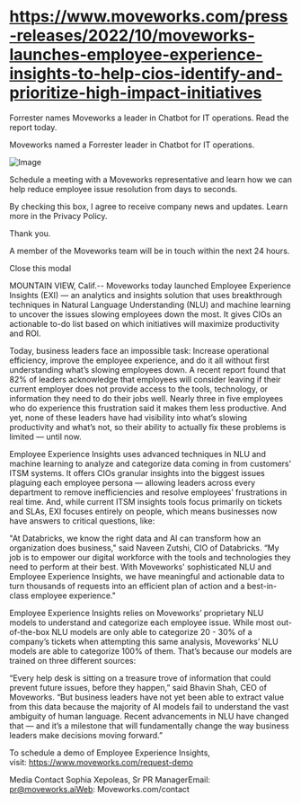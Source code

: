 # https://www.moveworks.com/press-releases/2022/10/moveworks-launches-employee-experience-insights-to-help-cios-identify-and-prioritize-high-impact-initiatives

Forrester names Moveworks a leader in Chatbot for IT operations. Read the report today.

Moveworks named a Forrester leader in Chatbot for IT operations. 

![Image](https://www.moveworks.com/hubfs/img/site/qr-demo.png)

Schedule a meeting with a Moveworks representative and learn how we can help reduce employee issue resolution from days to seconds.

By checking this box, I agree to receive company news and updates. Learn more in the Privacy Policy.

Thank you.

A member of the Moveworks team will be in touch within the next 24 hours.



  Close this modal
  


MOUNTAIN VIEW, Calif.-- Moveworks today launched Employee Experience Insights (EXI) — an analytics and insights solution that uses breakthrough techniques in Natural Language Understanding (NLU) and machine learning to uncover the issues slowing employees down the most. It gives CIOs an actionable to-do list based on which initiatives will maximize productivity and ROI.

Today, business leaders face an impossible task: Increase operational efficiency, improve the employee experience, and do it all without first understanding what’s slowing employees down. A recent report found that 82% of leaders acknowledge that employees will consider leaving if their current employer does not provide access to the tools, technology, or information they need to do their jobs well. Nearly three in five employees who do experience this frustration said it makes them less productive. And yet, none of these leaders have had visibility into what’s slowing productivity and what’s not, so their ability to actually fix these problems is limited — until now.

Employee Experience Insights uses advanced techniques in NLU and machine learning to analyze and categorize data coming in from customers’ ITSM systems. It offers CIOs granular insights into the biggest issues plaguing each employee persona — allowing leaders across every department to remove inefficiencies and resolve employees’ frustrations in real time. And, while current ITSM insights tools focus primarily on tickets and SLAs, EXI focuses entirely on people, which means businesses now have answers to critical questions, like:

"At Databricks, we know the right data and AI can transform how an organization does business," said Naveen Zutshi, CIO of Databricks. “My job is to empower our digital workforce with the tools and technologies they need to perform at their best. With Moveworks' sophisticated NLU and Employee Experience Insights, we have meaningful and actionable data to turn thousands of requests into an efficient plan of action and a best-in-class employee experience."

Employee Experience Insights relies on Moveworks’ proprietary NLU models to understand and categorize each employee issue. While most out-of-the-box NLU models are only able to categorize 20 - 30% of a company’s tickets when attempting this same analysis, Moveworks’ NLU models are able to categorize 100% of them. That’s because our models are trained on three different sources:

“Every help desk is sitting on a treasure trove of information that could prevent future issues, before they happen,” said Bhavin Shah, CEO of Moveworks. “But business leaders have not yet been able to extract value from this data because the majority of AI models fail to understand the vast ambiguity of human language. Recent advancements in NLU have changed that — and it’s a milestone that will fundamentally change the way business leaders make decisions moving forward.”

To schedule a demo of Employee Experience Insights, visit: https://www.moveworks.com/request-demo

Media Contact Sophia Xepoleas, Sr PR ManagerEmail: pr@moveworks.aiWeb: Moveworks.com/contact 

